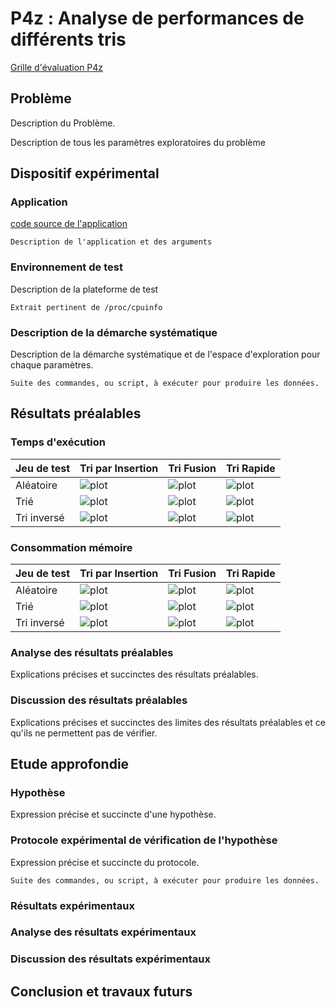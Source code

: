 
# P4z : Analyse de performances de différents tris

[Grille d'évaluation P4z](https://docs.google.com/spreadsheets/d/1VXeO91rhy04xa0p8KUhWliFl228utHaDir8MstO5Z-M/edit?usp=sharing
)

## Problème

Description du Problème.

Description de tous les paramètres exploratoires du problème

## Dispositif expérimental

### Application

[code source de l'application](chemin)
```
Description de l'application et des arguments
```

### Environnement de test

Description de la plateforme de test
```
Extrait pertinent de /proc/cpuinfo
```

### Description de la démarche systématique

Description de la démarche systématique et de l'espace d'exploration pour chaque paramètres.

```
Suite des commandes, ou script, à exécuter pour produire les données.
```

## Résultats préalables

### Temps d'exécution

| Jeu de test          | Tri par Insertion         | Tri Fusion                | Tri Rapide                |
|----------------------|---------------------------|---------------------------|---------------------------|
| Aléatoire            | ![plot](path/to/plot.png) | ![plot](TP2/Resultat/graphe_fusion_alea.png) | ![plot](path/to/plot.png) |
| Trié                 | ![plot](path/to/plot.png) | ![plot](TP2/Resultat/graphe_fusion_crois.png) | ![plot](path/to/plot.png) |
| Tri inversé          | ![plot](path/to/plot.png) | ![plot](TP2/Resultat/graphe_fusion_decrois.png) | ![plot](path/to/plot.png) |

### Consommation mémoire

| Jeu de test          | Tri par Insertion         | Tri Fusion                | Tri Rapide                |
|----------------------|---------------------------|---------------------------|---------------------------|
| Aléatoire            | ![plot](path/to/plot.png) | ![plot](TP2/Resultat/graphe_fusion_alea_mem.png) | ![plot](path/to/plot.png) |
| Trié                 | ![plot](path/to/plot.png) | ![plot](TP2/Resultat/graphe_fusion_crois_mem.png) | ![plot](path/to/plot.png) |
| Tri inversé          | ![plot](path/to/plot.png) | ![plot](TP2/Resultat/graphe_fusion_decrois_mem.png) | ![plot](path/to/plot.png) |

### Analyse des résultats préalables

Explications précises et succinctes des résultats préalables.

### Discussion des résultats préalables

Explications précises et succinctes des limites des résultats
préalables et ce qu'ils ne permettent pas de vérifier.

## Etude approfondie

### Hypothèse

Expression précise et succincte d'une hypothèse.

### Protocole expérimental de vérification de l'hypothèse

Expression précise et succincte du protocole.

```
Suite des commandes, ou script, à exécuter pour produire les données.
```

### Résultats expérimentaux

### Analyse des résultats expérimentaux

### Discussion des résultats expérimentaux

## Conclusion et travaux futurs
